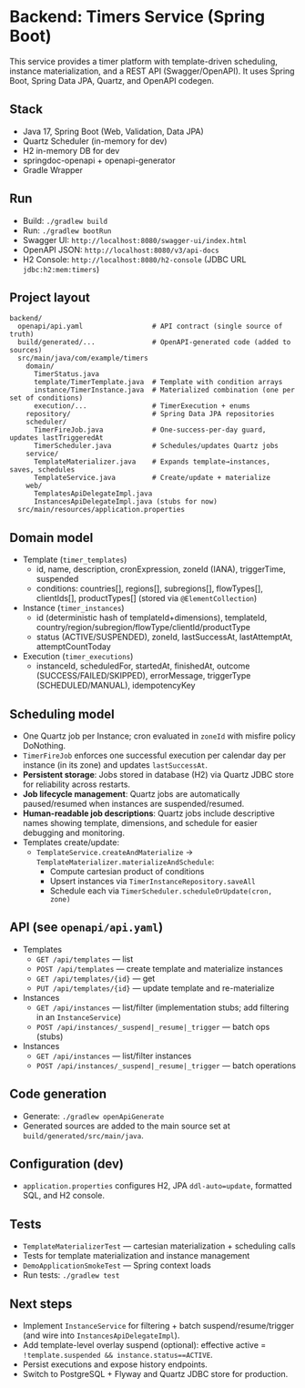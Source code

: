 # Backend: Timers Service (Spring Boot)

This service provides a timer platform with template-driven scheduling, instance materialization, and a REST API (Swagger/OpenAPI). It uses Spring Boot, Spring Data JPA, Quartz, and OpenAPI codegen.

## Stack
- Java 17, Spring Boot (Web, Validation, Data JPA)
- Quartz Scheduler (in-memory for dev)
- H2 in-memory DB for dev
- springdoc-openapi + openapi-generator
- Gradle Wrapper

## Run
- Build: `./gradlew build`
- Run: `./gradlew bootRun`
- Swagger UI: `http://localhost:8080/swagger-ui/index.html`
- OpenAPI JSON: `http://localhost:8080/v3/api-docs`
- H2 Console: `http://localhost:8080/h2-console` (JDBC URL `jdbc:h2:mem:timers`)

## Project layout
```
backend/
  openapi/api.yaml                 # API contract (single source of truth)
  build/generated/...              # OpenAPI-generated code (added to sources)
  src/main/java/com/example/timers
    domain/
      TimerStatus.java
      template/TimerTemplate.java  # Template with condition arrays
      instance/TimerInstance.java  # Materialized combination (one per set of conditions)
      execution/...                # TimerExecution + enums
    repository/                    # Spring Data JPA repositories
    scheduler/
      TimerFireJob.java            # One-success-per-day guard, updates lastTriggeredAt
      TimerScheduler.java          # Schedules/updates Quartz jobs
    service/
      TemplateMaterializer.java    # Expands template→instances, saves, schedules
      TemplateService.java         # Create/update + materialize
    web/
      TemplatesApiDelegateImpl.java
      InstancesApiDelegateImpl.java (stubs for now)
  src/main/resources/application.properties
```

## Domain model
- Template (`timer_templates`)
  - id, name, description, cronExpression, zoneId (IANA), triggerTime, suspended
  - conditions: countries[], regions[], subregions[], flowTypes[], clientIds[], productTypes[] (stored via `@ElementCollection`)
- Instance (`timer_instances`)
  - id (deterministic hash of templateId+dimensions), templateId, country/region/subregion/flowType/clientId/productType
  - status (ACTIVE/SUSPENDED), zoneId, lastSuccessAt, lastAttemptAt, attemptCountToday
- Execution (`timer_executions`)
  - instanceId, scheduledFor, startedAt, finishedAt, outcome (SUCCESS/FAILED/SKIPPED), errorMessage, triggerType (SCHEDULED/MANUAL), idempotencyKey

## Scheduling model
- One Quartz job per Instance; cron evaluated in `zoneId` with misfire policy DoNothing.
- `TimerFireJob` enforces one successful execution per calendar day per instance (in its zone) and updates `lastSuccessAt`.
- **Persistent storage**: Jobs stored in database (H2) via Quartz JDBC store for reliability across restarts.
- **Job lifecycle management**: Quartz jobs are automatically paused/resumed when instances are suspended/resumed.
- **Human-readable job descriptions**: Quartz jobs include descriptive names showing template, dimensions, and schedule for easier debugging and monitoring.
- Templates create/update:
  - `TemplateService.createAndMaterialize` → `TemplateMaterializer.materializeAndSchedule`:
    - Compute cartesian product of conditions
    - Upsert instances via `TimerInstanceRepository.saveAll`
    - Schedule each via `TimerScheduler.scheduleOrUpdate(cron, zone)`

## API (see `openapi/api.yaml`)
- Templates
  - `GET /api/templates` — list
  - `POST /api/templates` — create template and materialize instances
  - `GET /api/templates/{id}` — get
  - `PUT /api/templates/{id}` — update template and re-materialize
- Instances
  - `GET /api/instances` — list/filter (implementation stubs; add filtering in an `InstanceService`)
  - `POST /api/instances/_suspend|_resume|_trigger` — batch ops (stubs)
- Instances
  - `GET /api/instances` — list/filter instances
  - `POST /api/instances/_suspend|_resume|_trigger` — batch operations

## Code generation
- Generate: `./gradlew openApiGenerate`
- Generated sources are added to the main source set at `build/generated/src/main/java`.

## Configuration (dev)
- `application.properties` configures H2, JPA `ddl-auto=update`, formatted SQL, and H2 console.

## Tests
- `TemplateMaterializerTest` — cartesian materialization + scheduling calls
- Tests for template materialization and instance management
- `DemoApplicationSmokeTest` — Spring context loads
- Run tests: `./gradlew test`

## Next steps
- Implement `InstanceService` for filtering + batch suspend/resume/trigger (and wire into `InstancesApiDelegateImpl`).
- Add template-level overlay suspend (optional): effective active = `!template.suspended && instance.status==ACTIVE`.
- Persist executions and expose history endpoints.
- Switch to PostgreSQL + Flyway and Quartz JDBC store for production.


